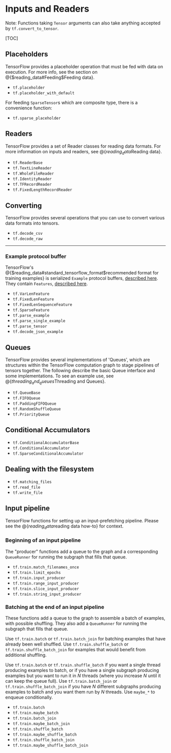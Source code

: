 # Inputs and Readers

Note: Functions taking `Tensor` arguments can also take anything accepted by
`tf.convert_to_tensor`.

[TOC]

## Placeholders

TensorFlow provides a placeholder operation that must be fed with data
on execution.  For more info, see the section on @{$reading_data#Feeding$Feeding data}.

*   `tf.placeholder`
*   `tf.placeholder_with_default`

For feeding `SparseTensor`s which are composite type,
there is a convenience function:

*   `tf.sparse_placeholder`

## Readers

TensorFlow provides a set of Reader classes for reading data formats.
For more information on inputs and readers, see @{$reading_data$Reading data}.

*   `tf.ReaderBase`
*   `tf.TextLineReader`
*   `tf.WholeFileReader`
*   `tf.IdentityReader`
*   `tf.TFRecordReader`
*   `tf.FixedLengthRecordReader`

## Converting

TensorFlow provides several operations that you can use to convert various data
formats into tensors.

*   `tf.decode_csv`
*   `tf.decode_raw`

- - -

### Example protocol buffer

TensorFlow's @{$reading_data#standard_tensorflow_format$recommended format for training examples}
is serialized `Example` protocol buffers, [described
here](https://www.tensorflow.org/code/tensorflow/core/example/example.proto).
They contain `Features`, [described
here](https://www.tensorflow.org/code/tensorflow/core/example/feature.proto).

*   `tf.VarLenFeature`
*   `tf.FixedLenFeature`
*   `tf.FixedLenSequenceFeature`
*   `tf.SparseFeature`
*   `tf.parse_example`
*   `tf.parse_single_example`
*   `tf.parse_tensor`
*   `tf.decode_json_example`

## Queues

TensorFlow provides several implementations of 'Queues', which are
structures within the TensorFlow computation graph to stage pipelines
of tensors together. The following describe the basic Queue interface
and some implementations.  To see an example use, see @{$threading_and_queues$Threading and Queues}.

*   `tf.QueueBase`
*   `tf.FIFOQueue`
*   `tf.PaddingFIFOQueue`
*   `tf.RandomShuffleQueue`
*   `tf.PriorityQueue`

## Conditional Accumulators

*   `tf.ConditionalAccumulatorBase`
*   `tf.ConditionalAccumulator`
*   `tf.SparseConditionalAccumulator`

## Dealing with the filesystem

*   `tf.matching_files`
*   `tf.read_file`
*   `tf.write_file`

## Input pipeline

TensorFlow functions for setting up an input-prefetching pipeline.
Please see the @{$reading_data$reading data how-to}
for context.

### Beginning of an input pipeline

The "producer" functions add a queue to the graph and a corresponding
`QueueRunner` for running the subgraph that fills that queue.

*   `tf.train.match_filenames_once`
*   `tf.train.limit_epochs`
*   `tf.train.input_producer`
*   `tf.train.range_input_producer`
*   `tf.train.slice_input_producer`
*   `tf.train.string_input_producer`

### Batching at the end of an input pipeline

These functions add a queue to the graph to assemble a batch of
examples, with possible shuffling.  They also add a `QueueRunner` for
running the subgraph that fills that queue.

Use `tf.train.batch` or `tf.train.batch_join` for batching
examples that have already been well shuffled.  Use
`tf.train.shuffle_batch` or
`tf.train.shuffle_batch_join` for examples that would
benefit from additional shuffling.

Use `tf.train.batch` or `tf.train.shuffle_batch` if you want a
single thread producing examples to batch, or if you have a
single subgraph producing examples but you want to run it in *N* threads
(where you increase *N* until it can keep the queue full).  Use
`tf.train.batch_join` or `tf.train.shuffle_batch_join`
if you have *N* different subgraphs producing examples to batch and you
want them run by *N* threads. Use `maybe_*` to enqueue conditionally.

*   `tf.train.batch`
*   `tf.train.maybe_batch`
*   `tf.train.batch_join`
*   `tf.train.maybe_batch_join`
*   `tf.train.shuffle_batch`
*   `tf.train.maybe_shuffle_batch`
*   `tf.train.shuffle_batch_join`
*   `tf.train.maybe_shuffle_batch_join`
